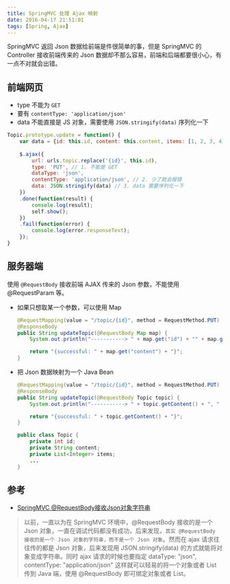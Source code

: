 ```yaml
---
title: SpringMVC 处理 Ajax 映射
date: 2016-04-17 21:51:01
tags: [Spring, Ajax]
---
```


SpringMVC 返回 Json 数据给前端是件很简单的事，但是 SpringMVC 的 Controller 接收前端传来的 Json 数据却不那么容易，前端和后端都要很小心，有一点不对就会出错。

<!--more-->

## 前端网页
* type 不能为 `GET`
* 要有 `contentType: 'application/json'`
* data 不能直接是 JS 对象，需要使用 `JSON.stringify(data)` 序列化一下

```js
Topic.prototype.update = function() {
    var data = {id: this.id, content: this.content, items: [1, 2, 3, 4]};
    
    $.ajax({
        url: urls.topic.replace('{id}', this.id),
        type: 'PUT', // 1. 不能是 GET
        dataType: 'json',
        contentType: 'application/json', // 2. 少了就会报错
        data: JSON.stringify(data) // 3. data 需要序列化一下
    })
    .done(function(result) {
        console.log(result);
        self.show();
    })
    .fail(function(error) {
        console.log(error.responseText);
    });
}
```

## 服务器端
使用 `@RequestBody` 接收前端 AJAX 传来的 Json 参数，不能使用 @RequestParam 等。

* 如果只想取某一个参数，可以使用 Map

    ```java
    @RequestMapping(value = "/topic/{id}", method = RequestMethod.PUT)
    @ResponseBody
    public String updateTopic(@RequestBody Map map) {
        System.out.println("-----------> " + map.get("id") + "" + map.get("content"));
    
        return "{successful: " + map.get("content") + "}";
    }
    ```

* 把 Json 数据映射为一个 Java Bean

    ```java
    @RequestMapping(value = "/topic/{id}", method = RequestMethod.PUT)
    @ResponseBody
    public String updateTopic(@RequestBody Topic topic) {
        System.out.println("-----------> " + topic.getContent() + ", " + topic.getItems());
    
        return "{successful: " + topic.getContent() + "}";
    }
    ```

    ```java
    public class Topic {
        private int id;
        private String content;
        private List<Integer> items;
        ...
    }
    ```

## 参考
* [SpringMVC @RequestBody接收Json对象字符串](http://www.cnblogs.com/quanyongan/archive/2013/04/16/3024741.html)

> 以前，一直以为在 SpringMVC 环境中，@RequestBody 接收的是一个 Json 对象，一直在调试代码都没有成功，后来发现，`其实 @RequestBody 接收的是一个 Json 对象的字符串，而不是一个 Json 对象`。然而在 ajax 请求往往传的都是 Json 对象，后来发现用 JSON.stringify(data) 的方式就能将对象变成字符串。同时 ajax 请求的时候也要指定 dataType: "json", contentType: "application/json" 这样就可以轻易的将一个对象或者 List 传到 Java 端，使用 @RequestBody 即可绑定对象或者 List。

